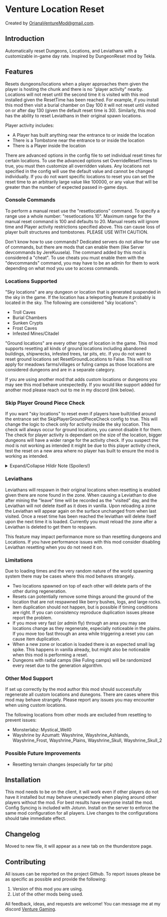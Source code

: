 # Venture Location Reset

Created by [OrianaVentureMod@gmail.com](https://github.com/OrianaVenture/VentureValheim).

## Introduction

Automatically reset Dungeons, Locations, and Leviathans with a customizable in-game day rate. Inspired by DungeonReset mod by Tekla.

## Features

Resets dungeons/locations when a player approaches them given the player is hosting the chunk and there is no "player activity" nearby. Locations will not reset until the second time it is visited with this mod installed given the ResetTime has been reached. For example, if you install this mod then visit a burial chamber on Day 100 it will not reset until visited on or after day 130 (given the default reset time is 30). Similarly, this mod has the ability to reset Leviathans in their original spawn locations.

Player activity includes:

* A Player has built anything near the entrance to or inside the location
* There is a Tombstone near the entrance to or inside the location
* There is a Player inside the location

There are advanced options in the config file to set individual reset times for certain locations. To use the advanced options set OverrideResetTimes to true, you must then customize all overridden values. Any locations not specified in the config will use the default value and cannot be changed individually. If you do not want specific locations to reset you can set the reset time to an arbitrarily large value like 100000, or any value that will be greater than the number of expected passed in-game days.

### Console Commands

To perform a manual reset use the "resetlocations" command. To specify a range use a whole number: "resetlocations 10". Maximum range for the manual reset command is 100 and defaults to 20. Manual resets will ignore time and Player activity restrictions specified above. This can cause loss of player built structures and tombstones. PLEASE USE WITH CAUTION.

Don't know how to use commands? Dedicated servers do not allow for use of commands, but there are mods that can enable them (like Server devcommands by JereKuusela). The command added by this mod is considered a "cheat". To use cheats you must enable them with the "devcommands" command, you may have to be an admin for them to work depending on what mod you use to access commands.

### Locations Supported

"Sky locations" are any dungeon or location that is generated suspended in the sky in the game. If the location has a teleporting feature it probably is located in the sky. The following are considered "sky locations":

* Troll Caves
* Burial Chambers
* Sunken Crypts
* Frost Caves
* Infested Mines/Citadel

"Ground locations" are every other type of location in the game. This mod supports resetting all kinds of ground locations including abandoned buildings, shipwrecks, infested trees, tar pits, etc. If you do not want to reset ground locations set ResetGroundLocations to False. This will not apply for meadows farms/villages or fuling camps as those locations are considered dungeons and are in a separate category.

If you are using another mod that adds custom locations or dungeons you may see this mod behave unexpectedly. If you would like support added for another mod please reach out to me in my discord (link below).

### Skip Player Ground Piece Check

If you want "sky locations" to reset even if players have built/died around the entrance set the SkipPlayerGroundPieceCheck config to true. This will change the logic to check only for activity inside the sky location. This check will always occur for ground locations, you cannot disable it for them. The check for player activity is dependant on the size of the location, bigger dungeons will have a wider range for the activity check. If you suspect the mod is not working as intended it might be due to this player activity check, test the reset on a new area where no player has built to ensure the mod is working as intended.

<details close>
<summary>Expand/Collapse Hildir Note (Spoilers!)</summary>

You may notice that Sealed Towers (Hildir plains dungeon) are not resetting. Since you must build to enter the tower it is very likely the mod is detecting your player placed pieces and is refusing to reset. Your placed pieces must be about 16 meters away from the tower itself, or about 8 wooden walls length. If you do not see a log line like "Done regenerating location Hildir_plainsfortress ..." then it did not reset. Turn on bepinex debug logs to see more detailed information.

</details>

### Leviathans

Leviathans will respawn in their original locations when resetting is enabled given there are none found in the zone. When causing a Leviathan to dive after mining the "leave" time will be recorded as the "visited" day, and the Leviathan will not delete itself as it does in vanilla. Upon reloading a zone the Leviathan will appear again on the surface unchanged from when last visited. Once a reset time has been reached the leviathan will delete itself upon the next time it is loaded. Currently you must reload the zone after a Leviathan is deleted to get them to respawn.

This feature may impact performance more so than resetting dungeons and Locations. If you have performance issues with this mod consider disabling Leviathan resetting when you do not need it on.

### Limitations

Due to loading times and the very random nature of the world spawning system there may be cases where this mod behaves strangely.

* Two locations spawned on top of each other will delete parts of the other during regeneration.
* Resets can potentially remove some things around the ground of the location that are not respawned like berry bushes, logs, and large rocks.
* Item duplication should not happen, but is possible if timing conditions are right. If you can consistency reproduce duplication issues please report the problem.
* If you move very fast (or admin fly) through an area you may see locations change as they regenerate, especially noticeable in the plains. If you move too fast through an area while triggering a reset you can cause item duplication.
* When a new zone or location is loaded there is an expected small lag spike. This happens in vanilla already, but might also be noticeable when this mod is performing a reset.
* Dungeons with radial camps (like Fuling camps) will be randomized every reset due to the generation algorithm.

### Other Mod Support

If set up correctly by the mod author this mod should successfully regenerate all custom locations and dunegons. There are cases where this mod may behave strangely. Please report any issues you may encounter when using custom locations.

The following locations from other mods are excluded from resetting to prevent issues:

* Monsterlabz: Mystical_Well0
* Wayshrine by Azumatt: Wayshrine, Wayshrine_Ashlands, Wayshrine_Frost, Wayshrine_Plains, Wayshrine_Skull, Wayshrine_Skull_2

### Possible Future Improvements

* Resetting terrain changes (especially for tar pits)

## Installation

This mod needs to be on the client, it will work even if other players do not have it installed but may behave unexpectedly when playing around other players without the mod. For best results have everyone install the mod. Config Syncing is included with Jotunn. Install on the server to enforce the same mod configuration for all players. Live changes to the configurations should take immediate effect.

## Changelog

Moved to new file, it will appear as a new tab on the thunderstore page.

## Contributing

All issues can be reported on the project Github. To report issues please be as specific as possible and provide the following:

1. Version of this mod you are using.
2. List of the other mods being used.

All feedback, ideas, and requests are welcome! You can message me at my discord [Venture Gaming](https://discord.gg/tAd5hapt88).
